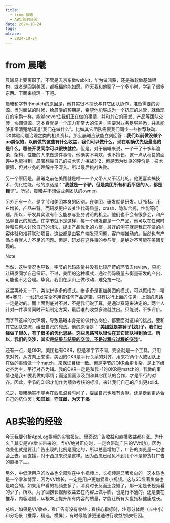 ```yaml
---
title:
  - from 晨曦
  - AB实验的经验
date: 2024-10-24
tags: 
mtrace:
  - 2024-10-24
---
```


# from 晨曦

晨曦马上要离职了，不管是去京东做webkit，华为做鸿蒙，还是微软做基础架构，或者是回到美团，都祝福他能如愿。昨天我和他聊了一个多小时，学到了很多东西。下面来梳理一下吧。

晨曦和字节不match的原因是，他其实很不擅长与其它团队协作，准备需要的资源。当时面试的时候，给晨曦的预期是，希望他能够成为一个抗压的总管，就像现在的宇鹏一样。能够cover住我们正在做的事情，并和其它的研发、产品等团队交涉，协调资源。这本身就是一个压力非常大的任务。需要对业务足够熟悉，并且能够非常清楚地知道“我们在做什么”。比如其它团队需要我们同步一些推荐联动、DX体验问题治理之类的相关资料。那么晨曦应该能立刻回答：**我们以前做没做个uo类似的，以前做的这些有什么收益，我们可以做什么，现在明确优先级最高的是什么，哪些开发同学可以很快就位**。但是，对于晨曦来说，一个干了十多年渲染，架构，性能的人来做这件事情，他确实不喜欢，也不擅长。这一点从秋良的面评中也能得到，晨曦想靠自己的技术实力挑战3-2，但是因为秋良的评价是：技术很强，但对业务的理解并不深入。所以最后挑战失败。

另一个原因是，晨曦之前在美团就是唯一一个又带人又干活儿的。他更喜欢搞技术，优化性能。他的原话是：“**我就是一个驴，但是美团所有和我平级的人，都是鞭子**”。所以，晨曦并不想做业务团队的owner。

另外还有一点，是字节和美团本身的区别。在美团，研发就是研发。LT指标、用户增长，产品来背。而研发更应该关注代码质量，crash，隐私合规，性能等问题。所以，研发其实没有什么能参与业务讨论的机会。他们也不会有很多会，和产品聊自己的想法。在字节就不是这样，每一个研发都是一个产品。他可以在任何时候和任何人讨论自己的想法，提出产品优化的方案。最好的例子就是我正在做的内容体验和推荐联动项目。这些都是由客户端发现问题，客户端推动的。当然也有产品本身就人力不足的问题。但是，研发在这件事的参与度，是绝对不可能在美团复现的。

> [!note]
> 当然，这种情况也导致，字节的代码质量并没有比较严苛的环节去review，只能让研发同学自己保证。不过，美团的这种模式，通过代码质量去衡量研发的产出，可能也不太合理。毕竟，我们在屎山上做改动，难免拉一坨。
> 
> 这里再补充一下，类似拼多多的模式。拼多多是更加美团的模式，可以概括为：精英+赛马。一线研发完全不用管任何产品逻辑，只有执行上面的任务，上面的思路一定是对的。而上面到底对不对，不是我们说了算，是通过赛马来决定的。两个人针对一件事情同时开始制定方案，最后谁的收益多谁就胜出。只能说，不多评价。

而字节这样的大环境，导致晨曦本身无论做什么岗位，都要面对这样的挑战。要和其它团队交流，给出自己的想法。他的原话是：“**美团就是拿锤子找钉子。我们已经做了很久，有了很多的优化思路。这些思路可以很快在其它团队得到验证。所以，我们的交涉，其实是<u>结果与结果的交涉，不是过程与过程的交涉</u>**”。

还有一点，是OKR。美团也有OKR，但是和字节不同，完全就是一个工具，只用来对齐。从方向上来讲，美团的OKR是平行关系的对齐，用来将两个人或团队正在做的事情做一个match，来保证目标一致。但是字节的OKR会更复杂，是上下级对齐为主，平行对齐为辅。我的OKR一定是和我+1的OKR是match的，我做的事情也是我+1要我做的事情；而这里面涉及到和其它团队的合作，才是平行的对齐。因此，字节的OKR才能作为绩效考核的标准，来让我们自己的产出更solid。

总之，晨曦确实不能再在西瓜浪费时间了，委屈自己也难有贡献。还是走到更适合自己的坑位罢！**知其雄，守其雌，为天下溪**。

# AB实验的经验

今天我要分析AppLog提频的实验报告。里面说广告收益和直播收益都在涨。为什么？其实是VV增长带来的。当VV绝对正向时，一定会带动广告的VV增加。因为商业化就是要让广告出现的比例是固定的，所以总量增加了，广告的浏览量一定也会上去。而直播，对于西瓜来说是这样。因为西瓜已经见不到几个不是带货打广告的直播了。。。

另外，中低活用户的收益也全部涨在中小视频上，长视频是显著负向的。这本质也是一个零和博弈，因为VV增长，一定是用户更加爱看小视频。这与SD显著负向也是吻合的。如果用户看的视频变多了，消费时长反而还变短了，那一定是长视频看的少了。所以，为了回捞长视频收益去在内容上做手脚，也是行不通的。还是要在推荐，内容池侧，从根本上提升所有内容的质量，才能让所有大盘指标健康成长。

总结，如果是VV收益，看广告有没有收益；看核心指标时，注意分体裁（长中小）和分场景（推荐，精选，横屏），有时候能够更迅速进行收益/损失归因。